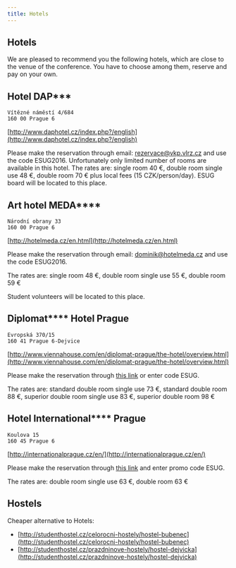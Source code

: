 ```yaml
---
title: Hotels
---
```



## Hotels

We are pleased to recommend you the following hotels, which are close to the venue of the conference. You have to choose among them, reserve and pay on your own.


## Hotel DAP***

```
Vítězné náměstí 4/684
160 00 Prague 6
```

[http://www.daphotel.cz/index.php?/english](http://www.daphotel.cz/index.php?/english)

Please make the reservation through email: rezervace@vkp.vlrz.cz and use the code ESUG2016. Unfortunately only limited number of rooms are available in this hotel.
The rates are: single room 40 €, double room single use 48 €, double room 70 € plus local fees (15 CZK/person/day).
ESUG board will be located to this place.


## Art hotel MEDA****

```
Národní obrany 33
160 00 Prague 6
```

[http://hotelmeda.cz/en.html](http://hotelmeda.cz/en.html)

Please make the reservation through email: dominik@hotelmeda.cz and use the code ESUG2016.

The rates are: single room 48 €, double room single use 55 €, double room 59 €

Student volunteers will be located to this place.


## Diplomat**** Hotel Prague

```
Evropská 370/15
160 41 Prague 6-Dejvice
```

[http://www.viennahouse.com/en/diplomat-prague/the-hotel/overview.html](http://www.viennahouse.com/en/diplomat-prague/the-hotel/overview.html)

Please make the reservation through [this link](https://gc.synxis.com/rez.aspx?Chain=14420&Dest=CZ&start=availresults&arrive=8%2f21%2f2016&depart=8%2f28%2f2016&adult=1&child=0&group=ESUG) or enter code ESUG.

The rates are: standard double room single use 73 €, standard double room 88 €, superior double room single use 83 €, superior double room 98 € 


## Hotel International**** Prague

```
Koulova 15
160 45 Prague 6
```

[http://internationalprague.cz/en/](http://internationalprague.cz/en/)

Please make the reservation through [this link](https://fideliosuite8webconnect.com/CZ-Hotel-International-Praha/Inquiry.aspx?culture=Cs-CZ) and enter promo code ESUG.

The rates are: double room single use 63 €, double room 63 €

## Hostels

Cheaper alternative to Hotels:

- [http://studenthostel.cz/celorocni-hostely/hostel-bubenec](http://studenthostel.cz/celorocni-hostely/hostel-bubenec)
- [http://studenthostel.cz/prazdninove-hostely/hostel-dejvicka](http://studenthostel.cz/prazdninove-hostely/hostel-dejvicka)
